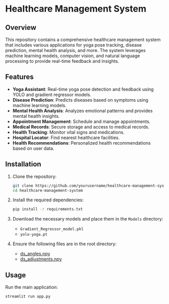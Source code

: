 # Healthcare Management System

## Overview
This repository contains a comprehensive healthcare management system that includes various applications for yoga pose tracking, disease prediction, mental health analysis, and more. The system leverages machine learning models, computer vision, and natural language processing to provide real-time feedback and insights.

## Features
- **Yoga Assistant**: Real-time yoga pose detection and feedback using YOLO and gradient regressor models.
- **Disease Prediction**: Predicts diseases based on symptoms using machine learning models.
- **Mental Health Analysis**: Analyzes emotional patterns and provides mental health insights.
- **Appointment Management**: Schedule and manage appointments.
- **Medical Records**: Secure storage and access to medical records.
- **Health Tracking**: Monitor vital signs and medications.
- **Hospital Locator**: Find nearest healthcare facilities.
- **Health Recommendations**: Personalized health recommendations based on user data.

## Installation
1. Clone the repository:
    ```sh
    git clone https://github.com/yourusername/healthcare-management-system.git
    cd healthcare-management-system
    ```

2. Install the required dependencies:
    ```sh
    pip install -r requirements.txt
    ```

3. Download the necessary models and place them in the `Models` directory:
    - `Gradient_Regressor_model.pkl`
    - `yolo-yoga.pt`

4. Ensure the following files are in the root directory:
    - [ds_angles.npy](http://_vscodecontentref_/1)
    - [ds_adjustments.npy](http://_vscodecontentref_/2)

## Usage
Run the main application:
```sh
streamlit run app.py